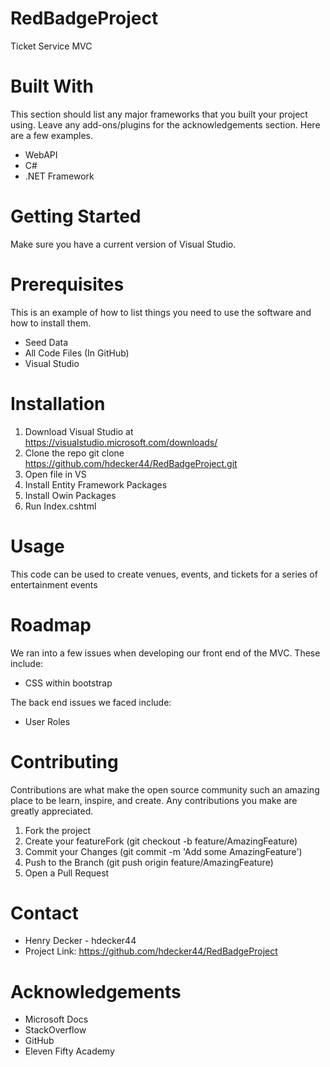 # RedBadgeProject
Ticket Service MVC

# Built With
This section should list any major frameworks that you built your project using. Leave any add-ons/plugins for the acknowledgements section. Here are a few examples.
- WebAPI
- C#
- .NET Framework

# Getting Started
Make sure you have a current version of Visual Studio.

# Prerequisites
This is an example of how to list things you need to use the software and how to install them.
- Seed Data
- All Code Files (In GitHub)
- Visual Studio

# Installation
1. Download Visual Studio at https://visualstudio.microsoft.com/downloads/
2. Clone the repo
git clone https://github.com/hdecker44/RedBadgeProject.git
3. Open file in VS
4. Install Entity Framework Packages
5. Install Owin Packages
6. Run Index.cshtml

# Usage
This code can be used to create venues, events, and tickets for a series of entertainment events
# Roadmap
We ran into a few issues when developing our front end of the MVC.  These include:
- CSS within bootstrap


The back end issues we faced include: 
- User Roles

# Contributing
Contributions are what make the open source community such an amazing place to be learn, inspire, and create. Any contributions you make are greatly appreciated.
1. Fork the project
2. Create your featureFork (git checkout -b feature/AmazingFeature)
3. Commit your Changes (git commit -m 'Add some AmazingFeature')
4. Push to the Branch (git push origin feature/AmazingFeature)
5. Open a Pull Request

# Contact
- Henry Decker - hdecker44
- Project Link: https://github.com/hdecker44/RedBadgeProject

# Acknowledgements
- Microsoft Docs
- StackOverflow
- GitHub
- Eleven Fifty Academy
